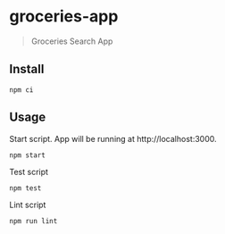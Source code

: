 # groceries-app

> Groceries Search App

## Install

```
npm ci
```

## Usage

Start script. App will be running at http://localhost:3000.

```
npm start
```

Test script

```
npm test
```

Lint script

```
npm run lint
```
